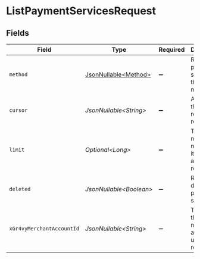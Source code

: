 # ListPaymentServicesRequest


## Fields

| Field                                                      | Type                                                       | Required                                                   | Description                                                | Example                                                    |
| ---------------------------------------------------------- | ---------------------------------------------------------- | ---------------------------------------------------------- | ---------------------------------------------------------- | ---------------------------------------------------------- |
| `method`                                                   | [JsonNullable\<Method>](../../models/components/Method.md) | :heavy_minus_sign:                                         | Return any payment service for this method.                |                                                            |
| `cursor`                                                   | *JsonNullable\<String>*                                    | :heavy_minus_sign:                                         | A pointer to the page of results to return.                | ZXhhbXBsZTE                                                |
| `limit`                                                    | *Optional\<Long>*                                          | :heavy_minus_sign:                                         | The maximum number of items that are at returned.          | 20                                                         |
| `deleted`                                                  | *JsonNullable\<Boolean>*                                   | :heavy_minus_sign:                                         | Return any deleted payment service.                        | true                                                       |
| `xGr4vyMerchantAccountId`                                  | *JsonNullable\<String>*                                    | :heavy_minus_sign:                                         | The ID of the merchant account to use for this request.    | default                                                    |